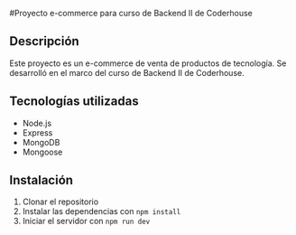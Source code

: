 #Proyecto e-commerce para curso de Backend II de Coderhouse

## Descripción

Este proyecto es un e-commerce de venta de productos de tecnología. Se desarrolló en el marco del curso de Backend II de Coderhouse.

## Tecnologías utilizadas

- Node.js
- Express
- MongoDB
- Mongoose

## Instalación

1. Clonar el repositorio
2. Instalar las dependencias con `npm install`
3. Iniciar el servidor con `npm run dev`
